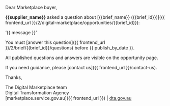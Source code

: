 Dear Marketplace buyer,  
  
**{{supplier_name}}** asked a question about [{{brief_name}} ({{brief_id}})]({{ frontend_url }}/2/digital-marketplace/opportunities/{{brief_id}}):  
  
‘{{ message }}’  
  
You must [answer this question]({{ frontend_url }}/2/brief/{{brief_id}}/questions) before {{ publish_by_date }}.  
  
All published questions and answers are visible on the opportunity page.  
  
If you need guidance, please [contact us]({{ frontend_url }}/contact-us).  
  
Thanks,  
  
The Digital Marketplace team  
Digital Transformation Agency  
[marketplace.service.gov.au]({{ frontend_url }}) | [dta.gov.au](https://dta.gov.au)
